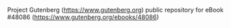 Project Gutenberg (https://www.gutenberg.org) public repository for eBook #48086 (https://www.gutenberg.org/ebooks/48086)

